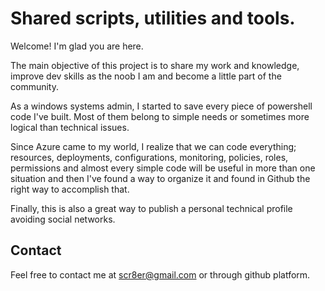 # Shared scripts, utilities and tools.

Welcome! I'm glad you are here.

The main objective of this project is to share my work and knowledge, improve dev skills as the noob I am and become a little part of the community. 

As a windows systems admin, I started to save every piece of powershell code I've built. Most of them belong to simple needs or sometimes more logical than technical issues.

Since Azure came to my world, I realize that we can code everything; resources, deployments, configurations, monitoring, policies, roles, permissions and almost every simple code will be useful in more than one situation and then I've found a way to organize it and found in Github the right way to accomplish that.

Finally, this is also a great way to publish a personal technical profile avoiding social networks.

## Contact

Feel free to contact me at scr8er@gmail.com or through github platform.
